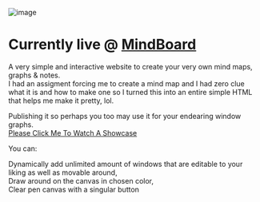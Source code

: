 ![image](https://github.com/user-attachments/assets/e8eb08d7-fcf5-474e-a5e5-26a86f788859) <br>

# Currently live @ [MindBoard](https://coffeescrpt.github.io/MindBoard/)
A very simple and interactive website to create your very own mind maps, graphs & notes. <br>
I had an assigment forcing me to create a mind map and I had zero clue what it is and how to make one so I turned this into an entire simple HTML that helps me make it pretty, lol. <br>

Publishing it so perhaps you too may use it for your endearing window graphs. <br>
[Please Click Me To Watch A Showcase](https://youtu.be/oljRJz6t-DU)

You can:

Dynamically add unlimited amount of windows that are editable to your liking as well as movable around, <br>
Draw around on the canvas in chosen color, <br>
Clear pen canvas with a singular button <br>

